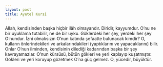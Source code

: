 ```yaml
---
layout: post
title: Ayetel Kursi
---
```


Allah, kendisinden başka hiçbir ilâh olmayandır. Diridir, kayyumdur.
O’nu ne bir uyuklama tutabilir, ne de bir uyku.
Göklerdeki her şey, yerdeki her şey O’nundur.
İzni olmaksızın O’nun katında şefaatte bulunacak kimdir?
O, kulların önlerindekileri ve arkalarındakileri (yaptıklarını ve yapacaklarını) bilir.
Onlar O’nun ilminden, kendisinin dilediği kadarından başka bir şey kavrayamazlar.
O’nun kürsüsü, bütün gökleri ve yeri kaplayıp kuşatmıştır.
Gökleri ve yeri koruyup gözetmek O’na güç gelmez. O, yücedir, büyüktür.

